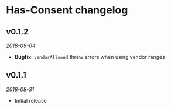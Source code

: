 # Has-Consent changelog

## v0.1.2
_2018-09-04_

 * **Bugfix**: `vendorAllowed` threw errors when using vendor ranges

## v0.1.1
_2018-08-31_

 * Initial release
